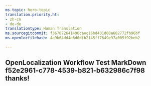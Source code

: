 ```yaml
---
ms.topic: hero-topic
translation.priority.ht:
- zh-cn
- de-de
translationtype: Human Translation
ms.sourcegitcommit: f367072641496caec16bd431d08a682772fb96bf
ms.openlocfilehash: 4a9b64dd4e6d0dfb2f45ff7649e97a005f92beb2

---
```

## OpenLocalization Workflow Test MarkDown f52e2961-c778-4539-b821-b632986c7f98 thanks!



<!--HONumber=Aug16_HO1-->



